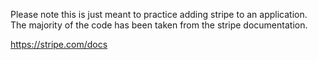 Please note this is just meant to practice adding stripe to an application. The majority of the code has been taken from the stripe 
documentation. 

https://stripe.com/docs

